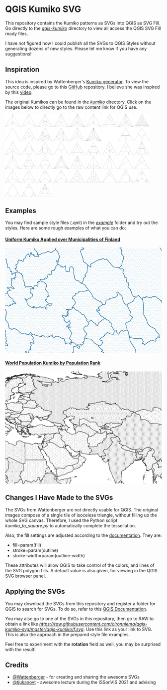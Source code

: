 # QGIS Kumiko SVG

This repository contains the Kumiko patterns as SVGs into QGIS as SVG Fill. Go directly to the [*qgis-kumiko*](https://github.com/clronniema/qgis-kumiko-svg/tree/master/qgis-kumiko) directory to view all access the QGIS SVG Fill ready files.

I have not figured how I could publish all the SVGs to QGIS Styles without generating dozens of new styles. Please let me know if you have any suggestions!

## Inspiration

This idea is inspired by Wattenberger's [Kumiko generator](https://kumiko-generator.netlify.app/). To view the source code, please go to this [GitHub](https://github.com/Wattenberger/kumiko) repository. I believe she was inspired by this [video](https://www.youtube.com/watch?v=-NuqwJz9RNE&ab_channel=%E7%AB%B9%E4%B8%AD%E5%A4%A7%E5%B7%A5%E9%81%93%E5%85%B7%E9%A4%A8).

The original Kumikos can be found in the [*kumiko*](https://github.com/clronniema/qgis-kumiko-svg/tree/master/kumiko) directory. Click on the images below to directly go to the raw content link for QGIS use.

<a href="https://raw.githubusercontent.com/clronniema/qgis-kumiko-svg/master/qgis-kumiko/a.svg"><img src="./kumiko/a.svg" width="48"  style="background-color:white"></a>
<a href="https://raw.githubusercontent.com/clronniema/qgis-kumiko-svg/master/qgis-kumiko/asa-no-ha1.svg"><img src="./kumiko/asa-no-ha1.svg" width="48"  style="background-color:white"></a>
<a href="https://raw.githubusercontent.com/clronniema/qgis-kumiko-svg/master/qgis-kumiko/asa-no-ha2.svg"><img src="./kumiko/asa-no-ha2.svg" width="48"  style="background-color:white"></a>
<a href="https://raw.githubusercontent.com/clronniema/qgis-kumiko-svg/master/qgis-kumiko/asa-no-ha3.svg"><img src="./kumiko/asa-no-ha3.svg" width="48"  style="background-color:white"></a>
<a href="https://raw.githubusercontent.com/clronniema/qgis-kumiko-svg/master/qgis-kumiko/asa-no-ha4.svg"><img src="./kumiko/asa-no-ha4.svg" width="48"  style="background-color:white"></a>
<a href="https://raw.githubusercontent.com/clronniema/qgis-kumiko-svg/master/qgis-kumiko/asa-no-ha5.svg"><img src="./kumiko/asa-no-ha5.svg" width="48"  style="background-color:white"></a>
<a href="https://raw.githubusercontent.com/clronniema/qgis-kumiko-svg/master/qgis-kumiko/b.svg"><img src="./kumiko/b.svg" width="48"  style="background-color:white"></a>
<a href="https://raw.githubusercontent.com/clronniema/qgis-kumiko-svg/master/qgis-kumiko/c.svg"><img src="./kumiko/c.svg" width="48"  style="background-color:white"></a>
<a href="https://raw.githubusercontent.com/clronniema/qgis-kumiko-svg/master/qgis-kumiko/d.svg"><img src="./kumiko/d.svg" width="48"  style="background-color:white"></a>
<a href="https://raw.githubusercontent.com/clronniema/qgis-kumiko-svg/master/qgis-kumiko/e.svg"><img src="./kumiko/e.svg" width="48"  style="background-color:white"></a>
<a href="https://raw.githubusercontent.com/clronniema/qgis-kumiko-svg/master/qgis-kumiko/f.svg"><img src="./kumiko/f.svg" width="48"  style="background-color:white"></a>
<a href="https://raw.githubusercontent.com/clronniema/qgis-kumiko-svg/master/qgis-kumiko/g.svg"><img src="./kumiko/g.svg" width="48"  style="background-color:white"></a>
<a href="https://raw.githubusercontent.com/clronniema/qgis-kumiko-svg/master/qgis-kumiko/h.svg"><img src="./kumiko/h.svg" width="48"  style="background-color:white"></a>
<a href="https://raw.githubusercontent.com/clronniema/qgis-kumiko-svg/master/qgis-kumiko/i.svg"><img src="./kumiko/i.svg" width="48"  style="background-color:white"></a>
<a href="https://raw.githubusercontent.com/clronniema/qgis-kumiko-svg/master/qgis-kumiko/j.svg"><img src="./kumiko/j.svg" width="48"  style="background-color:white"></a>
<a href="https://raw.githubusercontent.com/clronniema/qgis-kumiko-svg/master/qgis-kumiko/k.svg"><img src="./kumiko/k.svg" width="48"  style="background-color:white"></a>
<a href="https://raw.githubusercontent.com/clronniema/qgis-kumiko-svg/master/qgis-kumiko/kuruma1.svg"><img src="./kumiko/kuruma1.svg" width="48"  style="background-color:white"></a>
<a href="https://raw.githubusercontent.com/clronniema/qgis-kumiko-svg/master/qgis-kumiko/kuruma2.svg"><img src="./kumiko/kuruma2.svg" width="48"  style="background-color:white"></a>
<a href="https://raw.githubusercontent.com/clronniema/qgis-kumiko-svg/master/qgis-kumiko/kuruma3.svg"><img src="./kumiko/kuruma3.svg" width="48"  style="background-color:white"></a>
<a href="https://raw.githubusercontent.com/clronniema/qgis-kumiko-svg/master/qgis-kumiko/l.svg"><img src="./kumiko/l.svg" width="48"  style="background-color:white"></a>
<a href="https://raw.githubusercontent.com/clronniema/qgis-kumiko-svg/master/qgis-kumiko/m.svg"><img src="./kumiko/m.svg" width="48"  style="background-color:white"></a>
<a href="https://raw.githubusercontent.com/clronniema/qgis-kumiko-svg/master/qgis-kumiko/misc1.svg"><img src="./kumiko/misc1.svg" width="48"  style="background-color:white"></a>
<a href="https://raw.githubusercontent.com/clronniema/qgis-kumiko-svg/master/qgis-kumiko/misc2.svg"><img src="./kumiko/misc2.svg" width="48"  style="background-color:white"></a>
<a href="https://raw.githubusercontent.com/clronniema/qgis-kumiko-svg/master/qgis-kumiko/misc3.svg"><img src="./kumiko/misc3.svg" width="48"  style="background-color:white"></a>
<a href="https://raw.githubusercontent.com/clronniema/qgis-kumiko-svg/master/qgis-kumiko/misc4.svg"><img src="./kumiko/misc4.svg" width="48"  style="background-color:white"></a>
<a href="https://raw.githubusercontent.com/clronniema/qgis-kumiko-svg/master/qgis-kumiko/misc5.svg"><img src="./kumiko/misc5.svg" width="48"  style="background-color:white"></a>
<a href="https://raw.githubusercontent.com/clronniema/qgis-kumiko-svg/master/qgis-kumiko/misc6.svg"><img src="./kumiko/misc6.svg" width="48"  style="background-color:white"></a>
<a href="https://raw.githubusercontent.com/clronniema/qgis-kumiko-svg/master/qgis-kumiko/misc7.svg"><img src="./kumiko/misc7.svg" width="48"  style="background-color:white"></a>
<a href="https://raw.githubusercontent.com/clronniema/qgis-kumiko-svg/master/qgis-kumiko/n.svg"><img src="./kumiko/n.svg" width="48"  style="background-color:white"></a>
<a href="https://raw.githubusercontent.com/clronniema/qgis-kumiko-svg/master/qgis-kumiko/o.svg"><img src="./kumiko/o.svg" width="48"  style="background-color:white"></a>
<a href="https://raw.githubusercontent.com/clronniema/qgis-kumiko-svg/master/qgis-kumiko/p.svg"><img src="./kumiko/p.svg" width="48"  style="background-color:white"></a>
<a href="https://raw.githubusercontent.com/clronniema/qgis-kumiko-svg/master/qgis-kumiko/q.svg"><img src="./kumiko/q.svg" width="48"  style="background-color:white"></a>
<a href="https://raw.githubusercontent.com/clronniema/qgis-kumiko-svg/master/qgis-kumiko/r.svg"><img src="./kumiko/r.svg" width="48"  style="background-color:white"></a>
<a href="https://raw.githubusercontent.com/clronniema/qgis-kumiko-svg/master/qgis-kumiko/rindo1.svg"><img src="./kumiko/rindo1.svg" width="48"  style="background-color:white"></a>
<a href="https://raw.githubusercontent.com/clronniema/qgis-kumiko-svg/master/qgis-kumiko/rindo2.svg"><img src="./kumiko/rindo2.svg" width="48"  style="background-color:white"></a>
<a href="https://raw.githubusercontent.com/clronniema/qgis-kumiko-svg/master/qgis-kumiko/rindo3.svg"><img src="./kumiko/rindo3.svg" width="48"  style="background-color:white"></a>
<a href="https://raw.githubusercontent.com/clronniema/qgis-kumiko-svg/master/qgis-kumiko/s.svg"><img src="./kumiko/s.svg" width="48"  style="background-color:white"></a>
<a href="https://raw.githubusercontent.com/clronniema/qgis-kumiko-svg/master/qgis-kumiko/sakura1.svg"><img src="./kumiko/sakura1.svg" width="48"  style="background-color:white"></a>
<a href="https://raw.githubusercontent.com/clronniema/qgis-kumiko-svg/master/qgis-kumiko/sakura1b.svg"><img src="./kumiko/sakura1b.svg" width="48"  style="background-color:white"></a>
<a href="https://raw.githubusercontent.com/clronniema/qgis-kumiko-svg/master/qgis-kumiko/sakura2.svg"><img src="./kumiko/sakura2.svg" width="48"  style="background-color:white"></a>
<a href="https://raw.githubusercontent.com/clronniema/qgis-kumiko-svg/master/qgis-kumiko/sakura3.svg"><img src="./kumiko/sakura3.svg" width="48"  style="background-color:white"></a>
<a href="https://raw.githubusercontent.com/clronniema/qgis-kumiko-svg/master/qgis-kumiko/sakura4.svg"><img src="./kumiko/sakura4.svg" width="48"  style="background-color:white"></a>
<a href="https://raw.githubusercontent.com/clronniema/qgis-kumiko-svg/master/qgis-kumiko/t.svg"><img src="./kumiko/t.svg" width="48"  style="background-color:white"></a>
<a href="https://raw.githubusercontent.com/clronniema/qgis-kumiko-svg/master/qgis-kumiko/u.svg"><img src="./kumiko/u.svg" width="48"  style="background-color:white"></a>
<a href="https://raw.githubusercontent.com/clronniema/qgis-kumiko-svg/master/qgis-kumiko/v.svg"><img src="./kumiko/v.svg" width="48"  style="background-color:white"></a>
<a href="https://raw.githubusercontent.com/clronniema/qgis-kumiko-svg/master/qgis-kumiko/w.svg"><img src="./kumiko/w.svg" width="48"  style="background-color:white"></a>
<a href="https://raw.githubusercontent.com/clronniema/qgis-kumiko-svg/master/qgis-kumiko/x.svg"><img src="./kumiko/x.svg" width="48"  style="background-color:white"></a>
<a href="https://raw.githubusercontent.com/clronniema/qgis-kumiko-svg/master/qgis-kumiko/y.svg"><img src="./kumiko/y.svg" width="48"  style="background-color:white"></a>


## Examples

You may find sample style files (.qml) in the [*example*](https://github.com/clronniema/qgis-kumiko-svg/blob/master/example/) folder and try out the styles. Here are some rough examples of what you can do:

#### [**Uniform Kumiko Applied over Municipalities of Finland**](https://github.com/clronniema/qgis-kumiko-svg/blob/master/example/finland_kumiko.qml)
![Finland Kumiko](example/finland_kumiko.png)
#### [**World Population Kumiko by Population Rank**](https://github.com/clronniema/qgis-kumiko-svg/blob/master/example/countries_pop_kumiko.qml)
![World Population Kumiko](example/countries_pop_kumiko.png)

## Changes I Have Made to the SVGs

The SVGs from Wattenberger are not directly usable for QGIS. The original images compose of a single tile of isocelese triangle, without filling up the whole SVG canvas. Therefore, I used the Python script *kumiko_to_square.py* to automatically complete the tessellation. 

Also, the fill settings are adjusted according to the [documentation](https://docs.qgis.org/3.16/en/docs/user_manual/style_library/symbol_selector.html#svg-marker). They are:

- fill=param(fill)
- stroke=param(outline)
- stroke-width=param(outline-width)

These attributes will allow QGIS to take control of the colors, and lines of the SVG polygon fills. A default value is also given, for viewing in the QGIS SVG browser panel.

## Applying the SVGs

You may download the SVGs from this repository and register a folder for QGIS to search for SVGs. To do so, refer to this [QGIS Documentation](https://docs.qgis.org/3.16/en/docs/user_manual/introduction/qgis_configuration.html#svg-paths).

You may also go to one of the SVGs in this repository, then go to RAW to obtain a link like *https://raw.githubusercontent.com/clronniema/qgis-kumiko-svg/master/qgis-kumiko/f.svg*. Use this link as your link to SVG. This is also the approach in the prepared style file examples.

Feel free to experiment with the **rotation** field as well, you may be surprised with the result!

## Credits

- [@Wattenberger](https://github.com/Wattenberger) - for creating and sharing the awesome SVGs
- [@tjukanovt](https://github.com/tjukanovt) - awesome lecture during the ISSonVIS 2021 and advising 
